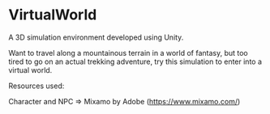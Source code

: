 # VirtualWorld
A 3D simulation environment developed using Unity.

Want to travel along a mountainous terrain in a world of fantasy, but too tired to go on an actual trekking adventure, try this simulation to enter into a virtual world.


Resources used:

Character and NPC => Mixamo by Adobe (https://www.mixamo.com/)
